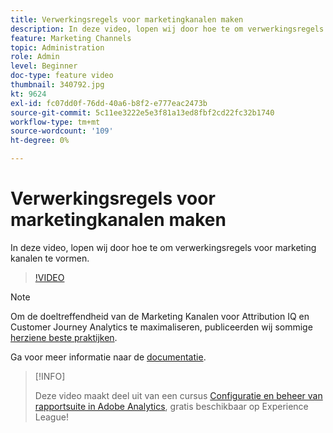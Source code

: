 ```yaml
---
title: Verwerkingsregels voor marketingkanalen maken
description: In deze video, lopen wij door hoe te om verwerkingsregels voor marketing kanalen te vormen.
feature: Marketing Channels
topic: Administration
role: Admin
level: Beginner
doc-type: feature video
thumbnail: 340792.jpg
kt: 9624
exl-id: fc07dd0f-76dd-40a6-b8f2-e777eac2473b
source-git-commit: 5c11ee3222e5e3f81a13ed8fbf2cd22fc32b1740
workflow-type: tm+mt
source-wordcount: '109'
ht-degree: 0%

---
```


# Verwerkingsregels voor marketingkanalen maken

In deze video, lopen wij door hoe te om verwerkingsregels voor marketing kanalen te vormen.

>[!VIDEO](https://video.tv.adobe.com/v/340792/?quality=12&learn=on)

>[!NOTE]
>
>Om de doeltreffendheid van de Marketing Kanalen voor Attribution IQ en Customer Journey Analytics te maximaliseren, publiceerden wij sommige [herziene beste praktijken](https://experienceleague.adobe.com/docs/analytics/components/marketing-channels/mchannel-best-practices.html?lang=en).

Ga voor meer informatie naar de [documentatie](https://experienceleague.adobe.com/docs/analytics/components/marketing-channels/c-rules.html?lang=en).

>[!INFO]
>
> Deze video maakt deel uit van een cursus [Configuratie en beheer van rapportsuite in Adobe Analytics](https://experienceleague.adobe.com/?recommended=Analytics-A-1-2021.1.administration), gratis beschikbaar op Experience League!